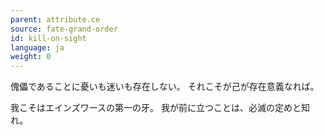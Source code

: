 ```yaml
---
parent: attribute.ce
source: fate-grand-order
id: kill-on-sight
language: ja
weight: 0
---
```


傀儡であることに憂いも迷いも存在しない。
それこそが己が存在意義なれば。

我こそはエインズワースの第一の牙。
我が前に立つことは、必滅の定めと知れ。
